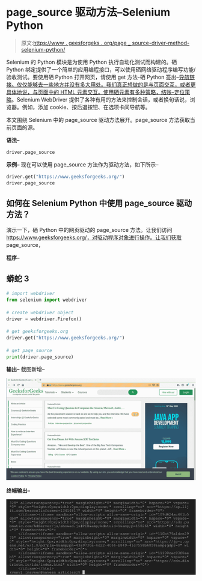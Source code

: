 # page_source 驱动方法–Selenium Python

> 原文:[https://www . geesforgeks . org/page _ source-driver-method-selenium-python/](https://www.geeksforgeeks.org/page_source-driver-method-selenium-python/)

Selenium 的 Python 模块是为使用 Python 执行自动化测试而构建的。硒 Python 绑定提供了一个简单的应用编程接口，可以使用硒网络驱动程序编写功能/验收测试。要使用硒 Python 打开网页，请使用 get 方法-硒 Python 签出–[导航链接。仅仅能够去一些地方并没有多大用处。我们真正想做的是与页面交互，或者更具体地说，与页面中的 HTML 元素交互。使用硒元素有多种策略，结账–](https://www.geeksforgeeks.org/navigating-links-using-get-method-selenium-python/)[定位策略](https://www.geeksforgeeks.org/locator-strategies-selenium-python/)。Selenium WebDriver 提供了各种有用的方法来控制会话，或者换句话说，浏览器。例如，添加 cookie、按后退按钮、在选项卡间导航等。

本文围绕 Selenium 中的 page_source 驱动方法展开。page_source 方法获取当前页面的源。

**语法–**

```py
driver.page_source
```

**示例–**
现在可以使用 page_source 方法作为驱动方法，如下所示–

```py
driver.get("https://www.geeksforgeeks.org/")
driver.page_source
```

## 如何在 Selenium Python 中使用 page_source 驱动方法？

演示一下，硒 Python 中的网页驱动的 page_source 方法。让我们访问 https://www.geeksforgeeks.org/，对驱动程序对象进行操作。让我们获取 page_source，

**程序–**

## 蟒蛇 3

```py
# import webdriver
from selenium import webdriver

# create webdriver object
driver = webdriver.Firefox()

# get geeksforgeeks.org
driver.get("https://www.geeksforgeeks.org/")

# get page_source
print(driver.page_source)
```

**输出–**
截图新增–

![driver-methods-Selenium-Python](img/54e8e60dfe6948a9078abf9c8e8131f1.png)

**终端输出–**

![page-source](img/0cded40bba62aec936ad030f13fb4a86.png)